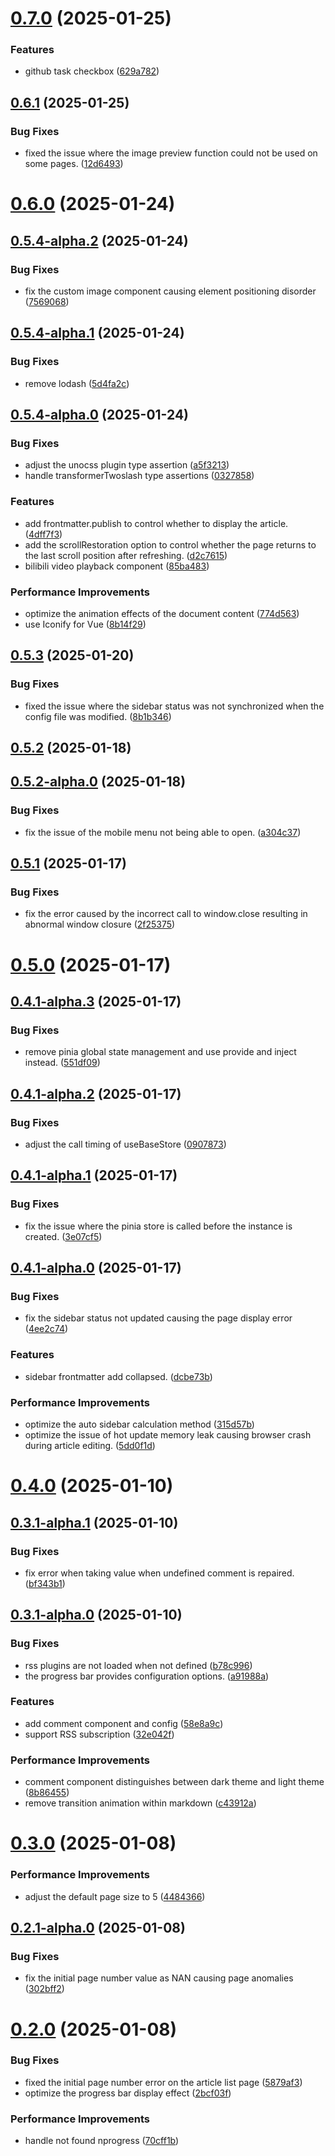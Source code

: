 # [0.7.0](https://github.com/hacxy/vitepress-theme-mild/compare/v0.6.1...v0.7.0) (2025-01-25)


### Features

* github task checkbox ([629a782](https://github.com/hacxy/vitepress-theme-mild/commit/629a782870f475c19b965ef56e1b362b26612305))



## [0.6.1](https://github.com/hacxy/vitepress-theme-mild/compare/v0.6.0...v0.6.1) (2025-01-25)


### Bug Fixes

* fixed the issue where the image preview function could not be used on some pages. ([12d6493](https://github.com/hacxy/vitepress-theme-mild/commit/12d6493495cc65a80e74b5cf7e70ed24880a347b))



# [0.6.0](https://github.com/hacxy/vitepress-theme-mild/compare/v0.5.4-alpha.2...v0.6.0) (2025-01-24)



## [0.5.4-alpha.2](https://github.com/hacxy/vitepress-theme-mild/compare/v0.5.4-alpha.1...v0.5.4-alpha.2) (2025-01-24)


### Bug Fixes

* fix the custom image component causing element positioning disorder ([7569068](https://github.com/hacxy/vitepress-theme-mild/commit/7569068dd99d6277800439bac1ea8367709c8545))



## [0.5.4-alpha.1](https://github.com/hacxy/vitepress-theme-mild/compare/v0.5.4-alpha.0...v0.5.4-alpha.1) (2025-01-24)


### Bug Fixes

* remove lodash ([5d4fa2c](https://github.com/hacxy/vitepress-theme-mild/commit/5d4fa2c95269db80ae6f93e7ea7c24e19fa904a2))



## [0.5.4-alpha.0](https://github.com/hacxy/vitepress-theme-mild/compare/v0.5.3...v0.5.4-alpha.0) (2025-01-24)


### Bug Fixes

* adjust the unocss plugin type assertion ([a5f3213](https://github.com/hacxy/vitepress-theme-mild/commit/a5f32130560f9286ab53f6dfd84e39e0162c12fd))
* handle transformerTwoslash type assertions ([0327858](https://github.com/hacxy/vitepress-theme-mild/commit/032785885119d52031a105264fd6b0b7547b1513))


### Features

* add frontmatter.publish to control whether to display the article. ([4dff7f3](https://github.com/hacxy/vitepress-theme-mild/commit/4dff7f33c27db3ad4f8a362c0bb3b9f453912909))
* add the scrollRestoration option to control whether the page returns to the last scroll position after refreshing. ([d2c7615](https://github.com/hacxy/vitepress-theme-mild/commit/d2c76153ff3ca9855418abd9a3098c0f26c400ab))
* bilibili video playback component ([85ba483](https://github.com/hacxy/vitepress-theme-mild/commit/85ba48309174146363d5226b4d02262d1b8e75a2))


### Performance Improvements

* optimize the animation effects of the document content ([774d563](https://github.com/hacxy/vitepress-theme-mild/commit/774d563edf8d8aadbd3b0f4d6df248de471f0f87))
* use Iconify for Vue ([8b14f29](https://github.com/hacxy/vitepress-theme-mild/commit/8b14f29b242c1961225d2118b94206430f8b3343))



## [0.5.3](https://github.com/hacxy/vitepress-theme-mild/compare/v0.5.2...v0.5.3) (2025-01-20)


### Bug Fixes

* fixed the issue where the sidebar status was not synchronized when the config file was modified. ([8b1b346](https://github.com/hacxy/vitepress-theme-mild/commit/8b1b34659b45b8ec515fe55061985b8ca1490c20))



## [0.5.2](https://github.com/hacxy/vitepress-theme-mild/compare/v0.5.2-alpha.0...v0.5.2) (2025-01-18)



## [0.5.2-alpha.0](https://github.com/hacxy/vitepress-theme-mild/compare/v0.5.1...v0.5.2-alpha.0) (2025-01-18)


### Bug Fixes

* fix the issue of the mobile menu not being able to open. ([a304c37](https://github.com/hacxy/vitepress-theme-mild/commit/a304c3741ba200bd1e9121b33df8eb3c853f04dc))



## [0.5.1](https://github.com/hacxy/vitepress-theme-mild/compare/v0.5.0...v0.5.1) (2025-01-17)


### Bug Fixes

* fix the error caused by the incorrect call to window.close resulting in abnormal window closure ([2f25375](https://github.com/hacxy/vitepress-theme-mild/commit/2f25375c33dfd6b885983e15ee659eb07943fd55))



# [0.5.0](https://github.com/hacxy/vitepress-theme-mild/compare/v0.4.1-alpha.3...v0.5.0) (2025-01-17)



## [0.4.1-alpha.3](https://github.com/hacxy/vitepress-theme-mild/compare/v0.4.1-alpha.2...v0.4.1-alpha.3) (2025-01-17)


### Bug Fixes

* remove pinia global state management and use provide and inject instead. ([551df09](https://github.com/hacxy/vitepress-theme-mild/commit/551df09018b0ee707afd12d500f6344bf3474b25))



## [0.4.1-alpha.2](https://github.com/hacxy/vitepress-theme-mild/compare/v0.4.1-alpha.1...v0.4.1-alpha.2) (2025-01-17)


### Bug Fixes

* adjust the call timing of useBaseStore ([0907873](https://github.com/hacxy/vitepress-theme-mild/commit/09078732df3771e02ab00ef13df280958e681714))



## [0.4.1-alpha.1](https://github.com/hacxy/vitepress-theme-mild/compare/v0.4.1-alpha.0...v0.4.1-alpha.1) (2025-01-17)


### Bug Fixes

* fix the issue where the pinia store is called before the instance is created. ([3e07cf5](https://github.com/hacxy/vitepress-theme-mild/commit/3e07cf58581df6af1b09b26c63394344115d8cef))



## [0.4.1-alpha.0](https://github.com/hacxy/vitepress-theme-mild/compare/v0.4.0...v0.4.1-alpha.0) (2025-01-17)


### Bug Fixes

* fix the sidebar status not updated causing the page display error ([4ee2c74](https://github.com/hacxy/vitepress-theme-mild/commit/4ee2c7485caa3a44f00646d1a6d92dbde1929871))


### Features

* sidebar frontmatter add collapsed. ([dcbe73b](https://github.com/hacxy/vitepress-theme-mild/commit/dcbe73b4a1105f3f584d636bda58b7a7ec121967))


### Performance Improvements

* optimize the auto sidebar calculation method ([315d57b](https://github.com/hacxy/vitepress-theme-mild/commit/315d57bcf6f6ff8be615caac3a335ea7f099a497))
* optimize the issue of hot update memory leak causing browser crash during article editing. ([5dd0f1d](https://github.com/hacxy/vitepress-theme-mild/commit/5dd0f1d0a1005d129020ccec6a8c58de28deaa40))



# [0.4.0](https://github.com/hacxy/vitepress-theme-mild/compare/v0.3.1-alpha.1...v0.4.0) (2025-01-10)



## [0.3.1-alpha.1](https://github.com/hacxy/vitepress-theme-mild/compare/v0.3.1-alpha.0...v0.3.1-alpha.1) (2025-01-10)


### Bug Fixes

* fix error when taking value when undefined comment is repaired. ([bf343b1](https://github.com/hacxy/vitepress-theme-mild/commit/bf343b10e72e3b2c7111db67805d7ec2c61bdebb))



## [0.3.1-alpha.0](https://github.com/hacxy/vitepress-theme-mild/compare/v0.3.0...v0.3.1-alpha.0) (2025-01-10)


### Bug Fixes

* rss plugins are not loaded when not defined ([b78c996](https://github.com/hacxy/vitepress-theme-mild/commit/b78c996119b8ce78796fb72d1265c896bde5fc6e))
* the progress bar provides configuration options. ([a91988a](https://github.com/hacxy/vitepress-theme-mild/commit/a91988ab5fd8b7ccad8f2c81c29dc3062cf02b2c))


### Features

* add comment component and config ([58e8a9c](https://github.com/hacxy/vitepress-theme-mild/commit/58e8a9cfc61984f2c443d471f96af8337099fcac))
* support RSS subscription ([32e042f](https://github.com/hacxy/vitepress-theme-mild/commit/32e042fc22898974a0905e300a3f02abf3b68656))


### Performance Improvements

* comment component distinguishes between dark theme and light theme ([8b86455](https://github.com/hacxy/vitepress-theme-mild/commit/8b864559d7e63ae27df6734ee4271a273b5d2bfc))
* remove transition animation within markdown ([c43912a](https://github.com/hacxy/vitepress-theme-mild/commit/c43912aaa85d691cc047e9a787bba68a0dcb6d25))



# [0.3.0](https://github.com/hacxy/vitepress-theme-mild/compare/v0.2.1-alpha.0...v0.3.0) (2025-01-08)


### Performance Improvements

* adjust the default page size to 5 ([4484366](https://github.com/hacxy/vitepress-theme-mild/commit/44843664880f3bdbad4f5c89527ae0979b7c6d93))



## [0.2.1-alpha.0](https://github.com/hacxy/vitepress-theme-mild/compare/v0.2.0...v0.2.1-alpha.0) (2025-01-08)


### Bug Fixes

* fix the initial page number value as NAN causing page anomalies ([302bff2](https://github.com/hacxy/vitepress-theme-mild/commit/302bff24ead74c1c81fcf02c25d37a1f65d3bcd8))



# [0.2.0](https://github.com/hacxy/vitepress-theme-mild/compare/v0.2.0-beta.6...v0.2.0) (2025-01-08)


### Bug Fixes

* fixed the initial page number error on the article list page ([5879af3](https://github.com/hacxy/vitepress-theme-mild/commit/5879af32a9f2c3000bd411ea67206941d49c2106))
* optimize the progress bar display effect ([2bcf03f](https://github.com/hacxy/vitepress-theme-mild/commit/2bcf03f154fa5358664ea22736a45c721da228b7))


### Performance Improvements

* handle not found nprogress ([70cff1b](https://github.com/hacxy/vitepress-theme-mild/commit/70cff1ba8dee1082aa7238a16759f81edf048e8b))



